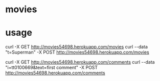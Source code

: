 # movies

# usage
curl -X GET http://movies54698.herokuapp.com/movies
curl --data "t=Superman" -X POST http://movies54698.herokuapp.com/movies


curl -X GET http://movies54698.herokuapp.com/comments
curl --data "i=tt0100669&text=first comment" -X POST http://movies54698.herokuapp.com/comments



